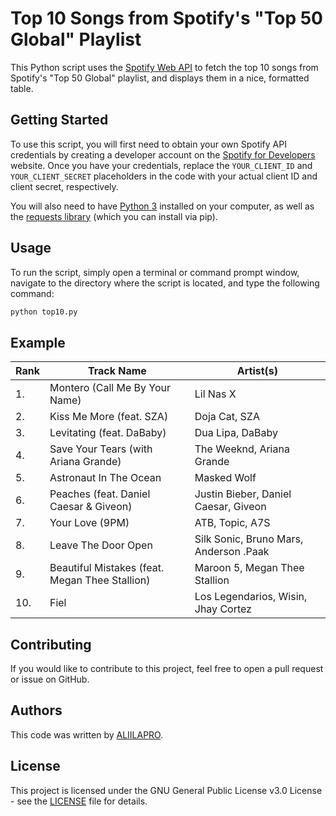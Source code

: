 # Top 10 Songs from Spotify's "Top 50 Global" Playlist

This Python script uses the [Spotify Web API](https://developer.spotify.com/documentation/web-api/) to fetch the top 10 songs from Spotify's "Top 50 Global" playlist, and displays them in a nice, formatted table.

## Getting Started

To use this script, you will first need to obtain your own Spotify API credentials by creating a developer account on the [Spotify for Developers](https://developer.spotify.com/) website. Once you have your credentials, replace the `YOUR_CLIENT_ID` and `YOUR_CLIENT_SECRET` placeholders in the code with your actual client ID and client secret, respectively.

You will also need to have [Python 3](https://www.python.org/downloads/) installed on your computer, as well as the [requests library](https://pypi.org/project/requests/) (which you can install via pip).

## Usage

To run the script, simply open a terminal or command prompt window, navigate to the directory where the script is located, and type the following command:

```python
python top10.py
```

## Example

| Rank | Track Name                           | Artist(s)                            |
|------|-------------------------------------|--------------------------------------|
| 1.   | Montero (Call Me By Your Name)       | Lil Nas X                            |
| 2.   | Kiss Me More (feat. SZA)             | Doja Cat, SZA                        |
| 3.   | Levitating (feat. DaBaby)            | Dua Lipa, DaBaby                     |
| 4.   | Save Your Tears (with Ariana Grande) | The Weeknd, Ariana Grande            |
| 5.   | Astronaut In The Ocean               | Masked Wolf                          |
| 6.   | Peaches (feat. Daniel Caesar & Giveon)| Justin Bieber, Daniel Caesar, Giveon|
| 7.   | Your Love (9PM)                      | ATB, Topic, A7S                      |
| 8.   | Leave The Door Open                  | Silk Sonic, Bruno Mars, Anderson .Paak|
| 9.   | Beautiful Mistakes (feat. Megan Thee Stallion)| Maroon 5, Megan Thee Stallion|
| 10.  | Fiel                                 | Los Legendarios, Wisin, Jhay Cortez  |


## Contributing

If you would like to contribute to this project, feel free to open a pull request or issue on GitHub.

## Authors

This code was written by [ALIILAPRO](https://github.com/ALIILAPRO).

## License

This project is licensed under the GNU General Public License v3.0 License - see the [LICENSE](https://github.com/ALIILAPRO/Top10-Spotify/blob/main/LICENSE) file for details.
